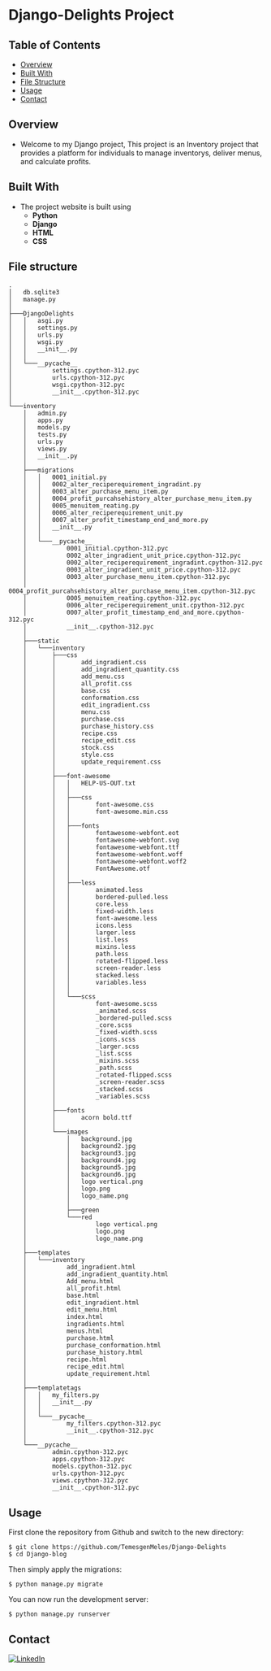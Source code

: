 # Django-Delights Project

## Table of Contents
- [Overview](#overview)
- [Built With](#built-with)
- [File Structure](#file-structure)
- [Usage](#usage)
- [Contact](#contact)

## Overview

- Welcome to my Django project, This project is an Inventory project that provides a platform for individuals to manage inventorys, deliver menus, and calculate profits.

## Built With

- The project website is built using
    - **Python**
    - **Django**
    - **HTML**
    - **CSS**

## File structure

    .
    │   db.sqlite3
    │   manage.py
    │
    ├───DjangoDelights
    │   │   asgi.py
    │   │   settings.py
    │   │   urls.py
    │   │   wsgi.py
    │   │   __init__.py
    │   │
    │   └───__pycache__
    │           settings.cpython-312.pyc
    │           urls.cpython-312.pyc
    │           wsgi.cpython-312.pyc
    │           __init__.cpython-312.pyc
    │
    └───inventory
        │   admin.py
        │   apps.py
        │   models.py
        │   tests.py
        │   urls.py
        │   views.py
        │   __init__.py
        │
        ├───migrations
        │   │   0001_initial.py
        │   │   0002_alter_reciperequirement_ingradint.py
        │   │   0003_alter_purchase_menu_item.py
        │   │   0004_profit_purcahsehistory_alter_purchase_menu_item.py
        │   │   0005_menuitem_reating.py
        │   │   0006_alter_reciperequirement_unit.py
        │   │   0007_alter_profit_timestamp_end_and_more.py
        │   │   __init__.py
        │   │
        │   └───__pycache__
        │           0001_initial.cpython-312.pyc
        │           0002_alter_ingradient_unit_price.cpython-312.pyc
        │           0002_alter_reciperequirement_ingradint.cpython-312.pyc
        │           0003_alter_ingradient_unit_price.cpython-312.pyc
        │           0003_alter_purchase_menu_item.cpython-312.pyc
        │           0004_profit_purcahsehistory_alter_purchase_menu_item.cpython-312.pyc
        │           0005_menuitem_reating.cpython-312.pyc
        │           0006_alter_reciperequirement_unit.cpython-312.pyc
        │           0007_alter_profit_timestamp_end_and_more.cpython-312.pyc
        │           __init__.cpython-312.pyc
        │
        ├───static
        │   └───inventory
        │       ├───css
        │       │       add_ingradient.css
        │       │       add_ingradient_quantity.css
        │       │       add_menu.css
        │       │       all_profit.css
        │       │       base.css
        │       │       conformation.css
        │       │       edit_ingradient.css
        │       │       menu.css
        │       │       purchase.css
        │       │       purchase_history.css
        │       │       recipe.css
        │       │       recipe_edit.css
        │       │       stock.css
        │       │       style.css
        │       │       update_requirement.css
        │       │
        │       ├───font-awesome
        │       │   │   HELP-US-OUT.txt
        │       │   │
        │       │   ├───css
        │       │   │       font-awesome.css
        │       │   │       font-awesome.min.css
        │       │   │
        │       │   ├───fonts
        │       │   │       fontawesome-webfont.eot
        │       │   │       fontawesome-webfont.svg
        │       │   │       fontawesome-webfont.ttf
        │       │   │       fontawesome-webfont.woff
        │       │   │       fontawesome-webfont.woff2
        │       │   │       FontAwesome.otf
        │       │   │
        │       │   ├───less
        │       │   │       animated.less
        │       │   │       bordered-pulled.less
        │       │   │       core.less
        │       │   │       fixed-width.less
        │       │   │       font-awesome.less
        │       │   │       icons.less
        │       │   │       larger.less
        │       │   │       list.less
        │       │   │       mixins.less
        │       │   │       path.less
        │       │   │       rotated-flipped.less
        │       │   │       screen-reader.less
        │       │   │       stacked.less
        │       │   │       variables.less
        │       │   │
        │       │   └───scss
        │       │           font-awesome.scss
        │       │           _animated.scss
        │       │           _bordered-pulled.scss
        │       │           _core.scss
        │       │           _fixed-width.scss
        │       │           _icons.scss
        │       │           _larger.scss
        │       │           _list.scss
        │       │           _mixins.scss
        │       │           _path.scss
        │       │           _rotated-flipped.scss
        │       │           _screen-reader.scss
        │       │           _stacked.scss
        │       │           _variables.scss
        │       │
        │       ├───fonts
        │       │       acorn bold.ttf
        │       │
        │       └───images
        │           │   background.jpg
        │           │   background2.jpg
        │           │   background3.jpg
        │           │   background4.jpg
        │           │   background5.jpg
        │           │   background6.jpg
        │           │   logo vertical.png
        │           │   logo.png
        │           │   logo_name.png
        │           │
        │           ├───green
        │           └───red
        │                   logo vertical.png
        │                   logo.png
        │                   logo_name.png
        │
        ├───templates
        │   └───inventory
        │           add_ingradient.html
        │           add_ingradient_quantity.html
        │           Add_menu.html
        │           all_profit.html
        │           base.html
        │           edit_ingradient.html
        │           edit_menu.html
        │           index.html
        │           ingradients.html
        │           menus.html
        │           purchase.html
        │           purchase_conformation.html
        │           purchase_history.html
        │           recipe.html
        │           recipe_edit.html
        │           update_requirement.html
        │
        ├───templatetags
        │   │   my_filters.py
        │   │   __init__.py
        │   │
        │   └───__pycache__
        │           my_filters.cpython-312.pyc
        │           __init__.cpython-312.pyc
        │
        └───__pycache__
                admin.cpython-312.pyc
                apps.cpython-312.pyc
                models.cpython-312.pyc
                urls.cpython-312.pyc
                views.cpython-312.pyc
                __init__.cpython-312.pyc


## Usage

First clone the repository from Github and switch to the new directory:

    $ git clone https://github.com/TemesgenMeles/Django-Delights
    $ cd Django-blog


Then simply apply the migrations:

    $ python manage.py migrate


You can now run the development server:

    $ python manage.py runserver

## Contact
[![LinkedIn](https://img.shields.io/badge/LinkedIn-%230077B5.svg?logo=linkedin&logoColor=white)](https://linkedin.com/in/temesgen-meles)
